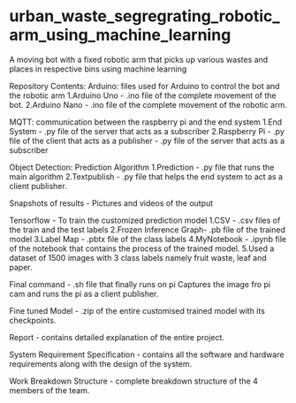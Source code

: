 # urban_waste_segregrating_robotic_arm_using_machine_learning
 A moving bot with a fixed robotic arm that picks up various wastes and places in respective bins using machine learning

Repository Contents:
Arduino: files used for Arduino to control the bot and the robotic arm
1.Arduino Uno - .ino file of the complete movement of the bot.
2.Arduino Nano - .ino file of the complete movement of the robotic arm.

MQTT: communication between the raspberry pi and the end system
1.End System - .py file of the server that acts as a subscriber
2.Raspberry Pi - .py file of the client that acts as a publisher
               - .py file of the server that acts as a subscriber
               
               
Object Detection: Prediction Algorithm
1.Prediction - .py file that runs the main algorithm
2.Textpublish - .py file that helps the end system to act as a client publisher.

Snapshots of results - Pictures and videos of the output

Tensorflow - To train the customized prediction model
1.CSV - .csv files of the train and the test labels
2.Frozen Inference Graph- .pb file of the trained model
3.Label Map - .pbtx file of the class labels
4.MyNotebook - .ipynb file of the notebook that contains the process of the trained model.
5.Used a dataset of 1500 images with 3 class labels namely fruit waste, leaf and paper.

Final command - .sh file that finally runs on pi
Captures the image fro pi cam and runs the pi as a client publisher.

Fine tuned Model - .zip of the entire customised trained model with its checkpoints.

Report - contains detailed explanation of the entire project.

System Requirement Specification - contains all the software and hardware requirements along with the design of the system.

Work Breakdown Structure - complete breakdown structure of the 4 members of the team.


